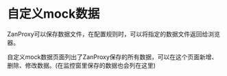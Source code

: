 # 自定义mock数据
ZanProxy可以保存数据文件，在配置规则时，可以将指定的数据文件返回给浏览器。  

自定义mock数据页面列出了ZanProxy保存的所有数据，可以在这个页面新增、删除、修改数据。(在监控窗里保存的数据也会列在这里)